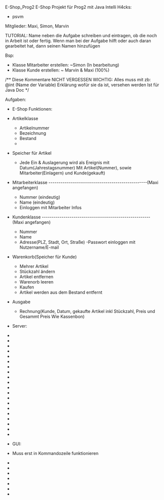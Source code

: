  E-Shop_Prog2
 E-Shop Projekt für Prog2 mit Java
Intelli H4cks: 
- psvm

Mitglieder: Maxi, Simon, Marvin

TUTORIAL:
Name neben die Aufgabe schreiben und eintragen, ob die noch in Arbeit ist oder fertig.
Wenn man bei der Aufgabe hilft oder auch daran gearbeitet hat, dann seinen Namen hinzufügen

Bsp:
- Klasse Mitarbeiter erstellen: ~Simon (In bearbeitung)
- Klasse Kunde erstellen: ~ Marvin & Maxi (100%)

/**
  Diese Kommentare NICHT VERGESSEN
  WICHTIG: 
  Alles muss mit zb: @int (Name der Variable) Erklärung wofür sie da ist, versehen werden
  Ist für Java Doc
*/

Aufgaben:
- E-Shop Funktionen:
- Artikelklasse
  - Artikelnummer
  - Bezeichnung
  - Bestand
  - 
- Speicher für Artikel
  - Jede Ein & Auslagerung wird als Ereignis mit Datum(Jahrestagsnummer) Mit Artikel(Nummer), sowie Mitarbeiter(Einlagern) und Kunde(gekauft)

- Mitarbeiterklasse --------------------------------------------------(Maxi angefangen)
  - Nummer (eindeutig)
  - Name (eindeutig)
  - Einloggen mit Mitarbeiter Infos

- Kundenklasse -------------------------------------------------------(Maxi angefangen)
  - Nummer
  - Name
  - Adresse(PLZ, Stadt, Ort, Straße)
  -Passwort einloggen mit Nutzername/E-mail

- Warenkorb(Speicher für Kunde)
  - Mehrer Artikel
  - Stückzahl ändern
  - Artikel entfernen
  - Warenorb leeren
  - Kaufen
  - Artikel werden aus dem Bestand entfernt

- Ausgabe
  - Rechnung(Kunde, Datum, gekaufte Artikel inkl Stückzahl, Preis und Gesammt Preis Wie Kassenbon)

- Server:
-
-
-
-
-
-
-
-
-
-
-
-
-
-
-
-
-
-
-
-
- GUI:
- Muss erst in Kommandozeile funktionieren
-
-
-
-
-
-
-


